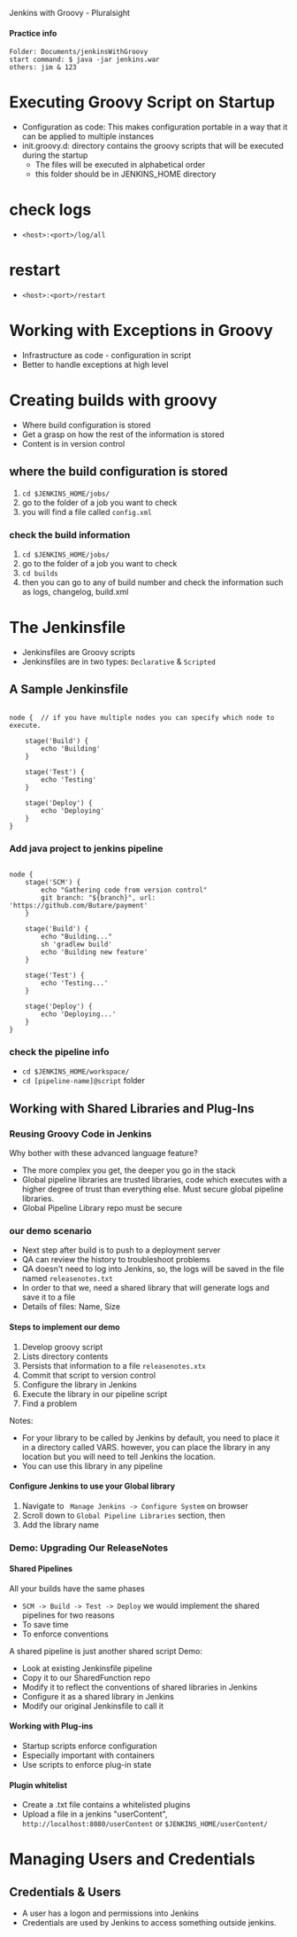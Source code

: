 Jenkins with Groovy - Pluralsight


#### Practice info
```
Folder: Documents/jenkinsWithGroovy
start command: $ java -jar jenkins.war 
others: jim & 123
```


# Executing Groovy Script on Startup

- Configuration as code: This makes configuration portable in a way that it can be applied to multiple instances 
- init.groovy.d: directory contains the groovy scripts that will be executed during the startup
    - The files will be executed in alphabetical order
    -  this folder should be in JENKINS_HOME directory 

# check logs
- `<host>:<port>/log/all`
# restart
- `<host>:<port>/restart`

# Working with Exceptions in Groovy
- Infrastructure as code - configuration in script
- Better to handle exceptions at high level


# Creating builds with groovy
- Where build configuration is stored
- Get a grasp on how the rest of the information is stored
- Content is in version control

## where the build configuration is stored
1. `cd $JENKINS_HOME/jobs/`
2. go to the folder of a job you want to check
3. you will find a file called `config.xml`

### check the build information
1. `cd $JENKINS_HOME/jobs/`
2. go to the folder of a job you want to check
3. `cd builds`
4. then you can go to any of build number and check the information such as logs, changelog, build.xml


# The Jenkinsfile
- Jenkinsfiles are Groovy scripts
- Jenkinsfiles are in two types: `Declarative` & `Scripted`

## A Sample Jenkinsfile

```jenkins

node {  // if you have multiple nodes you can specify which node to execute.
	
    stage('Build') {
    	echo 'Building'
    }
    
    stage('Test') {
    	echo 'Testing'
    }
    
    stage('Deploy') {
    	echo 'Deploying'
    }
}
```


### Add java project to jenkins pipeline

```jenkins

node {
	stage('SCM') {
    	echo "Gathering code from version control"
        git branch: "${branch}", url: 'https://github.com/Butare/payment'
    }
	
    stage('Build') {
    	echo "Building..."
        sh 'gradlew build'
        echo 'Building new feature'
    }
    
   	stage('Test') {
    	echo 'Testing...'
    }
    
    stage('Deploy') {
    	echo 'Deploying...'
    }
}

```

### check the pipeline info

- `cd $JENKINS_HOME/workspace/`
- `cd [pipeline-name]@script` folder


## Working with Shared Libraries and Plug-Ins

### Reusing Groovy Code in Jenkins

Why bother with these advanced language feature?
- The more complex you get, the deeper you go in the stack
- Global pipeline libraries are trusted libraries, code which executes with a higher degree of trust than everything else. Must secure global pipeline libraries.
- Global Pipeline Library repo must be secure

### our demo scenario
- Next step after build is to push to a deployment server
- QA can review the history to troubleshoot problems
- QA doesn't need to log into Jenkins, so, the logs will be saved in the file named `releasenotes.txt`
- In order to that we, need a shared library that will generate logs and save it to a file
 - Details of files: Name, Size 

#### Steps to implement our demo
1. Develop groovy script
2. Lists directory contents
3. Persists that information to a file `releasenotes.xtx`
4. Commit that script to version control
5. Configure the library in Jenkins
6. Execute the library in our pipeline script
7. Find a problem

Notes:
- For your library to be called by Jenkins by default, you need to place it in a directory called VARS. however, you can place the library in any location but you will need to tell Jenkins the location.
- You can use this library in any pipeline

#### Configure Jenkins to use your Global library 
1. Navigate to ` Manage Jenkins -> Configure System` on browser
2. Scroll down to `Global Pipeline Libraries` section, then
3. Add the library name


### Demo: Upgrading Our ReleaseNotes
#### Shared Pipelines
All your builds have the same phases
- `SCM -> Build -> Test -> Deploy`
we would implement the shared pipelines for two reasons
- To save time
- To enforce conventions

A shared pipeline is just another shared script
Demo:
- Look at existing Jenkinsfile pipeline
- Copy it to our SharedFunction repo
- Modify it to reflect the conventions of shared libraries in Jenkins
- Configure it as a shared library in Jenkins
- Modify our original Jenkinsfile to call it


#### Working with Plug-ins
- Startup scripts enforce configuration
- Especially important with containers
- Use scripts to enforce plug-in state


#### Plugin whitelist

- Create a .txt file contains a whitelisted plugins
- Upload a file in a jenkins "userContent", `http://localhost:8080/userContent` or `$JENKINS_HOME/userContent/`



# Managing Users and Credentials

## Credentials & Users
- A user has a logon and permissions into Jenkins
- Credentials are used by Jenkins to access something outside jenkins.

